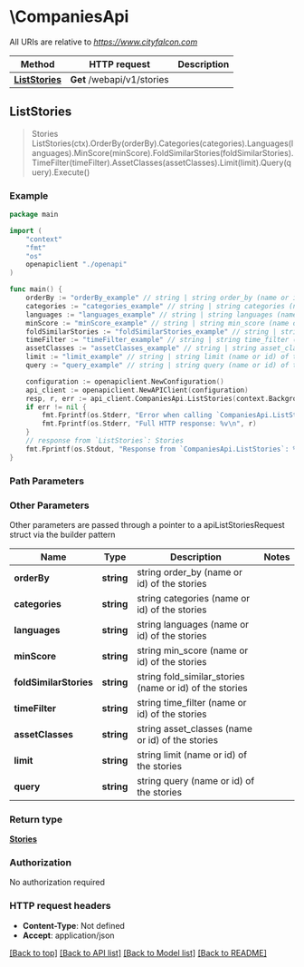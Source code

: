 # \CompaniesApi

All URIs are relative to *https://www.cityfalcon.com*

Method | HTTP request | Description
------------- | ------------- | -------------
[**ListStories**](CompaniesApi.md#ListStories) | **Get** /webapi/v1/stories | 



## ListStories

> Stories ListStories(ctx).OrderBy(orderBy).Categories(categories).Languages(languages).MinScore(minScore).FoldSimilarStories(foldSimilarStories).TimeFilter(timeFilter).AssetClasses(assetClasses).Limit(limit).Query(query).Execute()





### Example

```go
package main

import (
    "context"
    "fmt"
    "os"
    openapiclient "./openapi"
)

func main() {
    orderBy := "orderBy_example" // string | string order_by (name or id) of the stories
    categories := "categories_example" // string | string categories (name or id) of the stories (optional)
    languages := "languages_example" // string | string languages (name or id) of the stories (optional)
    minScore := "minScore_example" // string | string min_score (name or id) of the stories (optional)
    foldSimilarStories := "foldSimilarStories_example" // string | string fold_similar_stories (name or id) of the stories (optional)
    timeFilter := "timeFilter_example" // string | string time_filter (name or id) of the stories (optional)
    assetClasses := "assetClasses_example" // string | string asset_classes (name or id) of the stories (optional)
    limit := "limit_example" // string | string limit (name or id) of the stories (optional)
    query := "query_example" // string | string query (name or id) of the stories (optional)

    configuration := openapiclient.NewConfiguration()
    api_client := openapiclient.NewAPIClient(configuration)
    resp, r, err := api_client.CompaniesApi.ListStories(context.Background()).OrderBy(orderBy).Categories(categories).Languages(languages).MinScore(minScore).FoldSimilarStories(foldSimilarStories).TimeFilter(timeFilter).AssetClasses(assetClasses).Limit(limit).Query(query).Execute()
    if err != nil {
        fmt.Fprintf(os.Stderr, "Error when calling `CompaniesApi.ListStories``: %v\n", err)
        fmt.Fprintf(os.Stderr, "Full HTTP response: %v\n", r)
    }
    // response from `ListStories`: Stories
    fmt.Fprintf(os.Stdout, "Response from `CompaniesApi.ListStories`: %v\n", resp)
}
```

### Path Parameters



### Other Parameters

Other parameters are passed through a pointer to a apiListStoriesRequest struct via the builder pattern


Name | Type | Description  | Notes
------------- | ------------- | ------------- | -------------
 **orderBy** | **string** | string order_by (name or id) of the stories | 
 **categories** | **string** | string categories (name or id) of the stories | 
 **languages** | **string** | string languages (name or id) of the stories | 
 **minScore** | **string** | string min_score (name or id) of the stories | 
 **foldSimilarStories** | **string** | string fold_similar_stories (name or id) of the stories | 
 **timeFilter** | **string** | string time_filter (name or id) of the stories | 
 **assetClasses** | **string** | string asset_classes (name or id) of the stories | 
 **limit** | **string** | string limit (name or id) of the stories | 
 **query** | **string** | string query (name or id) of the stories | 

### Return type

[**Stories**](Stories.md)

### Authorization

No authorization required

### HTTP request headers

- **Content-Type**: Not defined
- **Accept**: application/json

[[Back to top]](#) [[Back to API list]](../README.md#documentation-for-api-endpoints)
[[Back to Model list]](../README.md#documentation-for-models)
[[Back to README]](../README.md)


